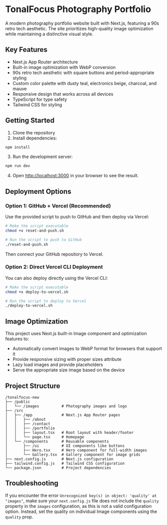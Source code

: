 # TonalFocus Photography Portfolio

A modern photography portfolio website built with Next.js, featuring a 90s retro tech aesthetic. The site prioritizes high-quality image optimization while maintaining a distinctive visual style.

## Key Features

- Next.js App Router architecture
- Built-in image optimization with WebP conversion
- 90s retro tech aesthetic with square buttons and period-appropriate styling
- Custom color palette with dusty teal, electronics beige, charcoal, and mauve
- Responsive design that works across all devices
- TypeScript for type safety
- Tailwind CSS for styling

## Getting Started

1. Clone the repository
2. Install dependencies:

```bash
npm install
```

3. Run the development server:

```bash
npm run dev
```

4. Open [http://localhost:3000](http://localhost:3000) in your browser to see the result.

## Deployment Options

### Option 1: GitHub + Vercel (Recommended)

Use the provided script to push to GitHub and then deploy via Vercel:

```bash
# Make the script executable
chmod +x reset-and-push.sh

# Run the script to push to GitHub
./reset-and-push.sh
```

Then connect your GitHub repository to Vercel.

### Option 2: Direct Vercel CLI Deployment

You can also deploy directly using the Vercel CLI:

```bash
# Make the script executable
chmod +x deploy-to-vercel.sh

# Run the script to deploy to Vercel
./deploy-to-vercel.sh
```

## Image Optimization

This project uses Next.js built-in Image component and optimization features to:

- Automatically convert images to WebP format for browsers that support it
- Provide responsive sizing with proper sizes attribute
- Lazy load images and provide placeholders
- Serve the appropriate size image based on the device

## Project Structure

```
/tonalfocus-new
├── /public
│   └── /images          # Photography images and logo
├── /src
│   ├── /app             # Next.js App Router pages
│   │   ├── /about
│   │   ├── /contact
│   │   ├── /portfolio
│   │   ├── layout.tsx   # Root layout with header/footer
│   │   └── page.tsx     # Homepage
│   └── /components      # Reusable components
│       ├── /ui          # UI components like buttons
│       ├── Hero.tsx     # Hero component for full-width images
│       └── Gallery.tsx  # Gallery component for image grids
├── next.config.js       # Next.js configuration
├── tailwind.config.js   # Tailwind CSS configuration
└── package.json         # Project dependencies
```

## Troubleshooting

If you encounter the error `Unrecognized key(s) in object: 'quality' at "images"`, make sure your `next.config.js` file does not include the `quality` property in the `images` configuration, as this is not a valid configuration option. Instead, set the quality on individual Image components using the `quality` prop.